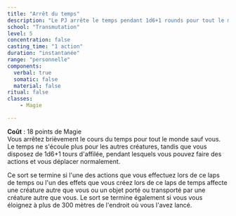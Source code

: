 ```yaml
---
title: "Arrêt du temps"
description: "Le PJ arrête le temps pendant 1d6+1 rounds pour tout le monde sauf lui."
school: "Transmutation"
level: 5
concentration: false
casting_time: "1 action"
duration: "instantanée"
range: "personnelle"
components:
  verbal: true
  somatic: false
  material: false
ritual: false
classes:
    - Magie

---
```

**Coût** : 18 points de Magie  
Vous arrêtez brièvement le cours du temps pour tout le monde sauf vous. Le temps ne s'écoule plus pour les autres créatures, tandis que vous disposez de 1d6+1  tours d'affilée, pendant lesquels vous pouvez faire des actions et vous déplacer normalement.

Ce sort se termine si l'une des actions que vous effectuez lors de ce laps de temps ou l'un des effets que vous créez lors de ce laps de temps affecte une créature autre que vous ou un objet porté ou transporté par une créature autre que vous. Le sort se termine également si vous vous éloignez à plus de 300 mètres de l'endroit où vous l'avez lancé.

